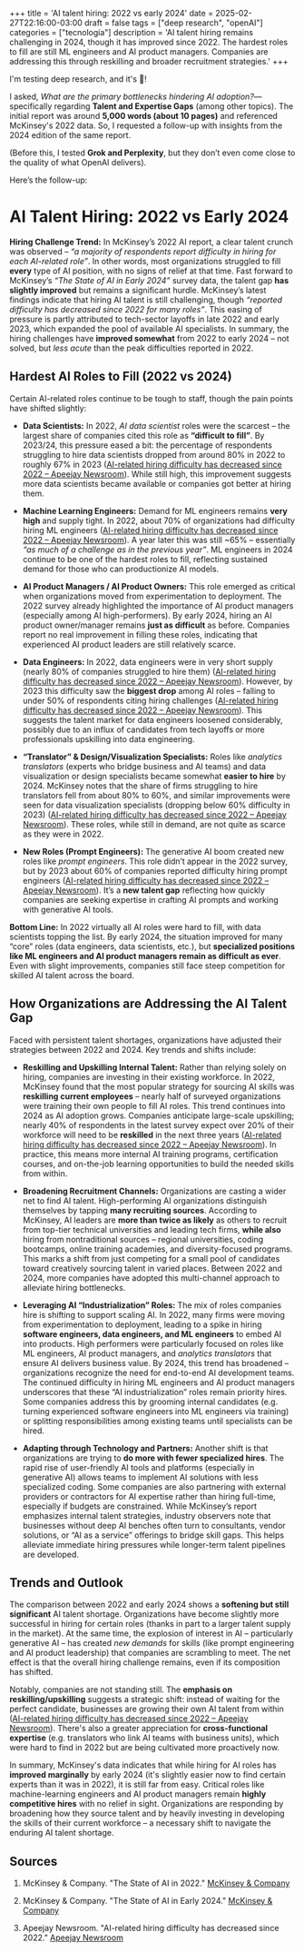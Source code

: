 +++
title = 'AI talent hiring: 2022 vs early 2024'
date = 2025-02-27T22:16:00-03:00
draft = false
tags = ["deep research", "openAI"]
categories = ["tecnología"]
description = 'AI talent hiring remains challenging in 2024, though it has improved since 2022. The hardest roles to fill are still ML engineers and AI product managers. Companies are addressing this through reskilling and broader recruitment strategies.'
+++

I'm testing deep research, and it's 🤯!  

I asked, *What are the primary bottlenecks hindering AI adoption?*—specifically regarding **Talent and Expertise Gaps** (among other topics). The initial report was around **5,000 words (about 10 pages)** and referenced McKinsey's 2022 data. So, I requested a follow-up with insights from the 2024 edition of the same report.  

(Before this, I tested **Grok and Perplexity**, but they don’t even come close to the quality of what OpenAI delivers).

Here’s the follow-up:

# AI Talent Hiring: 2022 vs Early 2024

**Hiring Challenge Trend:** In McKinsey’s 2022 AI report, a clear talent crunch was observed – *“a majority of respondents report difficulty in hiring for each AI-related role”*. In other words, most organizations struggled to fill **every** type of AI position, with no signs of relief at that time. Fast forward to McKinsey’s *“The State of AI in Early 2024”* survey data, the talent gap **has slightly improved** but remains a significant hurdle. McKinsey’s latest findings indicate that hiring AI talent is still challenging, though *“reported difficulty has decreased since 2022 for many roles”*. This easing of pressure is partly attributed to tech-sector layoffs in late 2022 and early 2023, which expanded the pool of available AI specialists. In summary, the hiring challenges have **improved somewhat** from 2022 to early 2024 – not solved, but *less acute* than the peak difficulties reported in 2022.

## Hardest AI Roles to Fill (2022 vs 2024)

Certain AI-related roles continue to be tough to staff, though the pain points have shifted slightly:

- **Data Scientists:** In 2022, *AI data scientist* roles were the scarcest – the largest share of companies cited this role as **“difficult to fill”**. By 2023/24, this pressure eased a bit: the percentage of respondents struggling to hire data scientists dropped from around 80% in 2022 to roughly 67% in 2023 ([AI-related hiring difficulty has decreased since 2022 – Apeejay Newsroom](https://apeejay.news/ai-related-hiring-difficulty-has-decreased-since-2022/#:~:text=Roles%20like%20Machine%20Learning%20Engineers,to%20approximately%2067%20per%20cent)). While still high, this improvement suggests more data scientists became available or companies got better at hiring them.

- **Machine Learning Engineers:** Demand for ML engineers remains **very high** and supply tight. In 2022, about 70% of organizations had difficulty hiring ML engineers ([AI-related hiring difficulty has decreased since 2022 – Apeejay Newsroom](https://apeejay.news/ai-related-hiring-difficulty-has-decreased-since-2022/#:~:text=Roles%20like%20Machine%20Learning%20Engineers,to%20approximately%2067%20per%20cent)). A year later this was still ~65% – essentially *“as much of a challenge as in the previous year”*. ML engineers in 2024 continue to be one of the hardest roles to fill, reflecting sustained demand for those who can productionize AI models.

- **AI Product Managers / AI Product Owners:** This role emerged as critical when organizations moved from experimentation to deployment. The 2022 survey already highlighted the importance of AI product managers (especially among AI high-performers). By early 2024, hiring an AI product owner/manager remains **just as difficult** as before. Companies report no real improvement in filling these roles, indicating that experienced AI product leaders are still relatively scarce.

- **Data Engineers:** In 2022, data engineers were in very short supply (nearly 80% of companies struggled to hire them) ([AI-related hiring difficulty has decreased since 2022 – Apeejay Newsroom](https://apeejay.news/ai-related-hiring-difficulty-has-decreased-since-2022/#:~:text=For%20translators%20the%20difficulty%20level,hovered%20at%2060%20per%20cent)). However, by 2023 this difficulty saw the **biggest drop** among AI roles – falling to under 50% of respondents citing hiring challenges ([AI-related hiring difficulty has decreased since 2022 – Apeejay Newsroom](https://apeejay.news/ai-related-hiring-difficulty-has-decreased-since-2022/#:~:text=For%20translators%20the%20difficulty%20level,hovered%20at%2060%20per%20cent)). This suggests the talent market for data engineers loosened considerably, possibly due to an influx of candidates from tech layoffs or more professionals upskilling into data engineering.

- **“Translator” & Design/Visualization Specialists:** Roles like *analytics translators* (experts who bridge business and AI teams) and data visualization or design specialists became somewhat **easier to hire** by 2024. McKinsey notes that the share of firms struggling to hire translators fell from about 80% to 60%, and similar improvements were seen for data visualization specialists (dropping below 60% difficulty in 2023) ([AI-related hiring difficulty has decreased since 2022 – Apeejay Newsroom](https://apeejay.news/ai-related-hiring-difficulty-has-decreased-since-2022/#:~:text=per%20cent%20difficult%20to%20hire,to%20approximately%2067%20per%20cent)). These roles, while still in demand, are not quite as scarce as they were in 2022.

- **New Roles (Prompt Engineers):** The generative AI boom created new roles like *prompt engineers*. This role didn’t appear in the 2022 survey, but by 2023 about 60% of companies reported difficulty hiring prompt engineers ([AI-related hiring difficulty has decreased since 2022 – Apeejay Newsroom](https://apeejay.news/ai-related-hiring-difficulty-has-decreased-since-2022/#:~:text=difficulty%20was%20in%20data%20engineers%3B,hovered%20at%2060%20per%20cent)). It’s a **new talent gap** reflecting how quickly companies are seeking expertise in crafting AI prompts and working with generative AI tools.

**Bottom Line:** In 2022 virtually all AI roles were hard to fill, with data scientists topping the list. By early 2024, the situation improved for many “core” roles (data engineers, data scientists, etc.), but **specialized positions like ML engineers and AI product managers remain as difficult as ever**. Even with slight improvements, companies still face steep competition for skilled AI talent across the board.

## How Organizations are Addressing the AI Talent Gap

Faced with persistent talent shortages, organizations have adjusted their strategies between 2022 and 2024. Key trends and shifts include:

- **Reskilling and Upskilling Internal Talent:** Rather than relying solely on hiring, companies are investing in their existing workforce. In 2022, McKinsey found that the most popular strategy for sourcing AI skills was **reskilling current employees** – nearly half of surveyed organizations were training their own people to fill AI roles. This trend continues into 2024 as AI adoption grows. Companies anticipate large-scale upskilling; nearly 40% of respondents in the latest survey expect over 20% of their workforce will need to be **reskilled** in the next three years ([AI-related hiring difficulty has decreased since 2022 – Apeejay Newsroom](https://apeejay.news/ai-related-hiring-difficulty-has-decreased-since-2022/#:~:text=Looking%20ahead%20to%20the%20next,more%20than%2020%20per%20cent)). In practice, this means more internal AI training programs, certification courses, and on-the-job learning opportunities to build the needed skills from within.

- **Broadening Recruitment Channels:** Organizations are casting a wider net to find AI talent. High-performing AI organizations distinguish themselves by tapping **many recruiting sources**. According to McKinsey, AI leaders are **more than twice as likely** as others to recruit from top-tier technical universities and leading tech firms, **while also** hiring from nontraditional sources – regional universities, coding bootcamps, online training academies, and diversity-focused programs. This marks a shift from just competing for a small pool of candidates toward creatively sourcing talent in varied places. Between 2022 and 2024, more companies have adopted this multi-channel approach to alleviate hiring bottlenecks.

- **Leveraging AI “Industrialization” Roles:** The mix of roles companies hire is shifting to support scaling AI. In 2022, many firms were moving from experimentation to deployment, leading to a spike in hiring **software engineers, data engineers, and ML engineers** to embed AI into products. High performers were particularly focused on roles like ML engineers, AI product managers, and *analytics translators* that ensure AI delivers business value. By 2024, this trend has broadened – organizations recognize the need for end-to-end AI development teams. The continued difficulty in hiring ML engineers and AI product managers underscores that these “AI industrialization” roles remain priority hires. Some companies address this by grooming internal candidates (e.g. turning experienced software engineers into ML engineers via training) or splitting responsibilities among existing teams until specialists can be hired.

- **Adapting through Technology and Partners:** Another shift is that organizations are trying to **do more with fewer specialized hires**. The rapid rise of user-friendly AI tools and platforms (especially in generative AI) allows teams to implement AI solutions with less specialized coding. Some companies are also partnering with external providers or contractors for AI expertise rather than hiring full-time, especially if budgets are constrained. While McKinsey’s report emphasizes internal talent strategies, industry observers note that businesses without deep AI benches often turn to consultants, vendor solutions, or “AI as a service” offerings to bridge skill gaps. This helps alleviate immediate hiring pressures while longer-term talent pipelines are developed.

## Trends and Outlook

The comparison between 2022 and early 2024 shows a **softening but still significant** AI talent shortage. Organizations have become slightly more successful in hiring for certain roles (thanks in part to a larger talent supply in the market). At the same time, the explosion of interest in AI – particularly generative AI – has created *new demands* for skills (like prompt engineering and AI product leadership) that companies are scrambling to meet. The net effect is that the overall hiring challenge remains, even if its composition has shifted.

Notably, companies are not standing still. The **emphasis on reskilling/upskilling** suggests a strategic shift: instead of waiting for the perfect candidate, businesses are growing their own AI talent from within ([AI-related hiring difficulty has decreased since 2022 – Apeejay Newsroom](https://apeejay.news/ai-related-hiring-difficulty-has-decreased-since-2022/#:~:text=Looking%20ahead%20to%20the%20next,more%20than%2020%20per%20cent)). There's also a greater appreciation for **cross-functional expertise** (e.g. translators who link AI teams with business units), which were hard to find in 2022 but are being cultivated more proactively now. 

In summary, McKinsey's data indicates that while hiring for AI roles has **improved marginally** by early 2024 (it's slightly easier now to find certain experts than it was in 2022), it is still far from easy. Critical roles like machine-learning engineers and AI product managers remain **highly competitive hires** with no relief in sight. Organizations are responding by broadening how they source talent and by heavily investing in developing the skills of their current workforce – a necessary shift to navigate the enduring AI talent shortage.

## Sources

1. McKinsey & Company. "The State of AI in 2022." [McKinsey & Company](https://www.mckinsey.com/capabilities/quantumblack/our-insights/the-state-of-ai-in-2022-and-a-half-decade-in-review)

2. McKinsey & Company. "The State of AI in Early 2024." [McKinsey & Company](https://www.mckinsey.com/capabilities/quantumblack/our-insights/the-state-of-ai-in-early-2024-managing-the-risks-reaping-the-rewards)

3. Apeejay Newsroom. "AI-related hiring difficulty has decreased since 2022." [Apeejay Newsroom](https://apeejay.news/ai-related-hiring-difficulty-has-decreased-since-2022/)